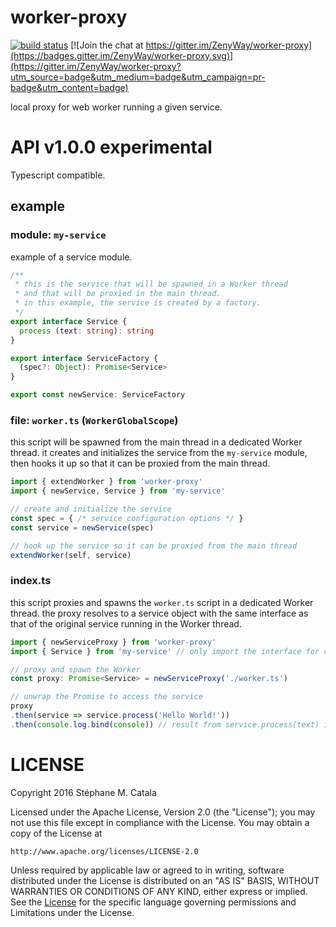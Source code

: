 # worker-proxy
[![build status](https://travis-ci.org/ZenyWay/worker-proxy.svg?branch=master)](https://travis-ci.org/ZenyWay/worker-proxy)
[![Join the chat at https://gitter.im/ZenyWay/worker-proxy](https://badges.gitter.im/ZenyWay/worker-proxy.svg)](https://gitter.im/ZenyWay/worker-proxy?utm_source=badge&utm_medium=badge&utm_campaign=pr-badge&utm_content=badge)

local proxy for web worker running a given service.

# <a name="api"></a> API v1.0.0 experimental
Typescript compatible.

## example
### module: `my-service`
example of a service module.

```ts
/**
 * this is the service that will be spawned in a Worker thread
 * and that will be proxied in the main thread.
 * in this example, the service is created by a factory.
 */
export interface Service {
  process (text: string): string
}

export interface ServiceFactory {
  (spec?: Object): Promise<Service>
}

export const newService: ServiceFactory
```

### file: `worker.ts` (`WorkerGlobalScope`)
this script will be spawned from the main thread in a dedicated Worker thread.
it creates and initializes the service from the `my-service` module,
then hooks it up so that it can be proxied from the main thread.

```ts
import { extendWorker } from 'worker-proxy'
import { newService, Service } from 'my-service'

// create and initialize the service
const spec = { /* service configuration options */ }
const service = newService(spec)

// hook up the service so it can be proxied from the main thread
extendWorker(self, service)
```

### index.ts
this script proxies and spawns the `worker.ts` script
in a dedicated Worker thread.
the proxy resolves to a service object with the same interface
as that of the original service running in the Worker thread.

```ts
import { newServiceProxy } from 'worker-proxy'
import { Service } from 'my-service' // only import the interface for casting

// proxy and spawn the Worker
const proxy: Promise<Service> = newServiceProxy('./worker.ts')

// unwrap the Promise to access the service
proxy
.then(service => service.process('Hello World!'))
.then(console.log.bind(console)) // result from service.process(text) in Worker
```

# <a name="license"></a> LICENSE
Copyright 2016 Stéphane M. Catala

Licensed under the Apache License, Version 2.0 (the "License");
you may not use this file except in compliance with the License.
You may obtain a copy of the License at

    http://www.apache.org/licenses/LICENSE-2.0

Unless required by applicable law or agreed to in writing, software
distributed under the License is distributed on an "AS IS" BASIS,
WITHOUT WARRANTIES OR CONDITIONS OF ANY KIND, either express or implied.
See the [License](./LICENSE) for the specific language governing permissions and
Limitations under the License.